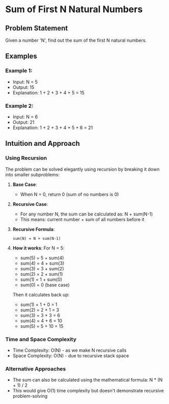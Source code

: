# Sum of First N Natural Numbers

## Problem Statement
Given a number 'N', find out the sum of the first N natural numbers.

## Examples

### Example 1:
- Input: N = 5
- Output: 15
- Explanation: 1 + 2 + 3 + 4 + 5 = 15

### Example 2:
- Input: N = 6
- Output: 21
- Explanation: 1 + 2 + 3 + 4 + 5 + 6 = 21

## Intuition and Approach

### Using Recursion
The problem can be solved elegantly using recursion by breaking it down into smaller subproblems:

1. **Base Case**: 
   - When N = 0, return 0 (sum of no numbers is 0)

2. **Recursive Case**:
   - For any number N, the sum can be calculated as: N + sum(N-1)
   - This means: current number + sum of all numbers before it

3. **Recursive Formula**:
   ```
   sum(N) = N + sum(N-1)
   ```

4. **How it works**:
   For N = 5:
   - sum(5) = 5 + sum(4)
   - sum(4) = 4 + sum(3)
   - sum(3) = 3 + sum(2)
   - sum(2) = 2 + sum(1)
   - sum(1) = 1 + sum(0)
   - sum(0) = 0 (base case)
   
   Then it calculates back up:
   - sum(1) = 1 + 0 = 1
   - sum(2) = 2 + 1 = 3
   - sum(3) = 3 + 3 = 6
   - sum(4) = 4 + 6 = 10
   - sum(5) = 5 + 10 = 15

### Time and Space Complexity
- Time Complexity: O(N) - as we make N recursive calls
- Space Complexity: O(N) - due to recursive stack space

### Alternative Approaches
- The sum can also be calculated using the mathematical formula: N * (N + 1) / 2
- This would give O(1) time complexity but doesn't demonstrate recursive problem-solving

